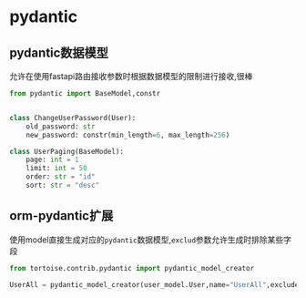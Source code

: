 # pydantic

## pydantic数据模型
允许在使用fastapi路由接收参数时根据数据模型的限制进行接收,很棒
```python
from pydantic import BaseModel,constr


class ChangeUserPassword(User):
    old_password: str
    new_password: constr(min_length=6, max_length=256)

class UserPaging(BaseModel):
    page: int = 1
    limit: int = 50
    order: str = "id"
    sort: str = "desc"

```

## orm-pydantic扩展
使用model直接生成对应的`pydantic`数据模型,`exclud`参数允许生成时排除某些字段
```python
from tortoise.contrib.pydantic import pydantic_model_creator

UserAll = pydantic_model_creator(user_model.User,name="UserAll",exclude=("id",))
```